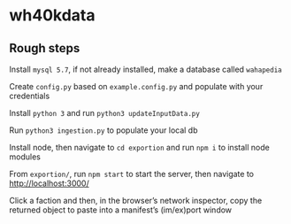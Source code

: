 # wh40kdata

## Rough steps

Install `mysql 5.7`, if not already installed, make a database called `wahapedia`

Create `config.py` based on `example.config.py` and populate with your credentials

Install `python 3` and run `python3 updateInputData.py`

Run `python3 ingestion.py` to populate your local db

Install node, then navigate to `cd exportion` and run `npm i` to install node modules

From `exportion/`, run `npm start` to start the server, then navigate to [http://localhost:3000/](http://localhost:3000/)

Click a faction and then, in the browser’s network inspector, copy the returned object to paste into a manifest’s (im/ex)port window